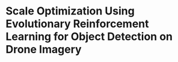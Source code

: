# Scale Optimization Using Evolutionary Reinforcement Learning for Object Detection on Drone Imagery
